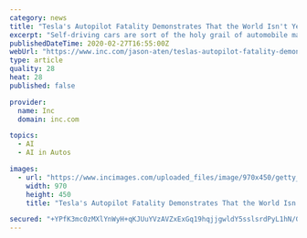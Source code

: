 ```yaml
---
category: news
title: "Tesla's Autopilot Fatality Demonstrates That the World Isn't Yet Ready for Self-Driving Cars"
excerpt: "Self-driving cars are sort of the holy grail of automobile manufacturing. Perhaps it's the futuristic allure of climbing into a vehicle that is able to transport you from point a to point b while you work, or take a nap, just enjoy the scenery. Or, maybe it's the idea that we'd all be more productive if we didn't have to waste time with tedious ..."
publishedDateTime: 2020-02-27T16:55:00Z
webUrl: "https://www.inc.com/jason-aten/teslas-autopilot-fatality-demonstrates-that-world-isnt-yet-ready-for-self-driving-cars.html"
type: article
quality: 28
heat: 28
published: false

provider:
  name: Inc
  domain: inc.com

topics:
  - AI
  - AI in Autos

images:
  - url: "https://www.incimages.com/uploaded_files/image/970x450/getty_545144650_2000133320009280250_413523.jpg"
    width: 970
    height: 450
    title: "Tesla's Autopilot Fatality Demonstrates That the World Isn't Yet Ready for Self-Driving Cars"

secured: "+YPfK3mc0zMXlYnWyH+qKJUuYVzAVZxExGq19hqjjgwldY5sslsrdPyL1hN/G+VQQAotEzK5S1gVZgl0pwu5bLtw7Gq3ur1flTo2a68YvLOjJ6jv08LeTO66ZEuf0gyx1Qx4ueOqM/oSJE3/5PTdWOyN4KDw/aiS3FfA7D+cDO1xOJXLz4x0YXyEpZlYKbTgTuTkvBISARUqx/jZYlA13dvhw4mILFTe8R6OOk3Q4imbPcnhU2kU0uvFzUh3CVmGh01YhJX+BwNeX/k7pDRq8gBfN8GLMzjH+EcAiS/SLRoxGf++TInOQ2wJhTk4TpxQfu7yyeendPtUR2K4rRgbgu//ZsnbzP1nEA9+19W2WB80r7BvTv4z7xP/7r+CIbYmsNh/E17PyppmYRqeqdSzN8/f2EiNSLhBV/mWu9PYJ3trvkagS5pn7zg5Ev/avMzMfhtrCmKNMNpLGbKSBELzIijoCrZPdJqjzuiqFQJSJbw=;MVjATGCEB4+Es3YHvTAdNQ=="
---
```


